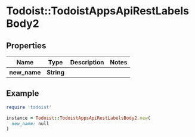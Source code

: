 # Todoist::TodoistAppsApiRestLabelsBody2

## Properties

| Name | Type | Description | Notes |
| ---- | ---- | ----------- | ----- |
| **new_name** | **String** |  |  |

## Example

```ruby
require 'todoist'

instance = Todoist::TodoistAppsApiRestLabelsBody2.new(
  new_name: null
)
```

